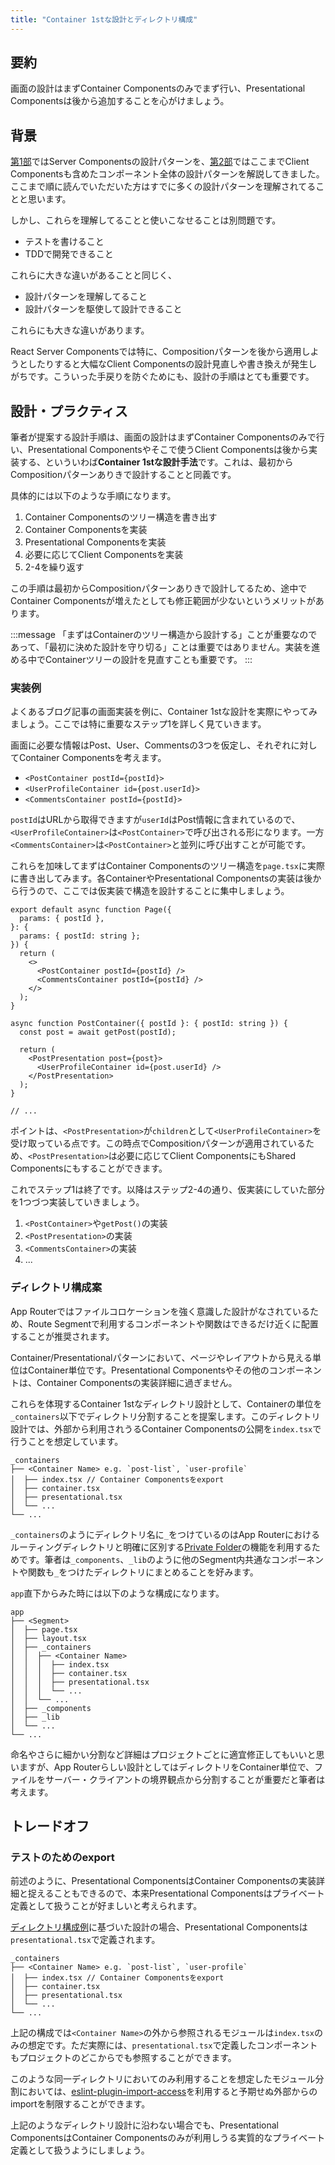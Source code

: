 ```yaml
---
title: "Container 1stな設計とディレクトリ構成"
---
```


## 要約

画面の設計はまずContainer Componentsのみでまず行い、Presentational Componentsは後から追加することを心がけましょう。

## 背景

[第1部](part_1)ではServer Componentsの設計パターンを、[第2部](part_2)ではここまでClient Componentsも含めたコンポーネント全体の設計パターンを解説してきました。ここまで順に読んでいただいた方はすでに多くの設計パターンを理解されてることと思います。

しかし、これらを理解してることと使いこなせることは別問題です。

- テストを書けること
- TDDで開発できること

これらに大きな違いがあることと同じく、

- 設計パターンを理解してること
- 設計パターンを駆使して設計できること

これらにも大きな違いがあります。

React Server Componentsでは特に、Compositionパターンを後から適用しようとしたりすると大幅なClient Componentsの設計見直しや書き換えが発生しがちです。こういった手戻りを防ぐためにも、設計の手順はとても重要です。

## 設計・プラクティス

筆者が提案する設計手順は、画面の設計はまずContainer Componentsのみで行い、Presentational Componentsやそこで使うClient Componentsは後から実装する、といういわば**Container 1stな設計手法**です。これは、最初からCompositionパターンありきで設計することと同義です。

具体的には以下のような手順になります。

1. Container Componentsのツリー構造を書き出す
2. Container Componentsを実装
3. Presentational Componentsを実装
4. 必要に応じてClient Componentsを実装
5. 2-4を繰り返す

この手順は最初からCompositionパターンありきで設計してるため、途中でContainer Componentsが増えたとしても修正範囲が少ないというメリットがあります。

:::message
「まずはContainerのツリー構造から設計する」ことが重要なのであって、「最初に決めた設計を守り切る」ことは重要ではありません。実装を進める中でContainerツリーの設計を見直すことも重要です。
:::

### 実装例

よくあるブログ記事の画面実装を例に、Container 1stな設計を実際にやってみましょう。ここでは特に重要なステップ1を詳しく見ていきます。

画面に必要な情報はPost、User、Commentsの3つを仮定し、それぞれに対してContainer Componentsを考えます。

- `<PostContainer postId={postId}>`
- `<UserProfileContainer id={post.userId}>`
- `<CommentsContainer postId={postId}>`

`postId`はURLから取得できますが`userId`はPost情報に含まれているので、`<UserProfileContainer>`は`<PostContainer>`で呼び出される形になります。一方`<CommentsContainer>`は`<PostContainer>`と並列に呼び出すことが可能です。

これらを加味してまずはContainer Componentsのツリー構造を`page.tsx`に実際に書き出してみます。各ContainerやPresentational Componentsの実装は後から行うので、ここでは仮実装で構造を設計することに集中しましょう。

```tsx
export default async function Page({
  params: { postId },
}: {
  params: { postId: string };
}) {
  return (
    <>
      <PostContainer postId={postId} />
      <CommentsContainer postId={postId} />
    </>
  );
}

async function PostContainer({ postId }: { postId: string }) {
  const post = await getPost(postId);

  return (
    <PostPresentation post={post}>
      <UserProfileContainer id={post.userId} />
    </PostPresentation>
  );
}

// ...
```

ポイントは、`<PostPresentation>`が`children`として`<UserProfileContainer>`を受け取っている点です。この時点でCompositionパターンが適用されているため、`<PostPresentation>`は必要に応じてClient ComponentsにもShared Componentsにもすることができます。

これでステップ1は終了です。以降はステップ2-4の通り、仮実装にしていた部分を1つづつ実装していきましょう。

1. `<PostContainer>`や`getPost()`の実装
2. `<PostPresentation>`の実装
3. `<CommentsContainer>`の実装
4. ...

### ディレクトリ構成案

App Routerではファイルコロケーションを強く意識した設計がなされているため、Route Segmentで利用するコンポーネントや関数はできるだけ近くに配置することが推奨されます。

Container/Presentationalパターンにおいて、ページやレイアウトから見える単位はContainer単位です。Presentational Componentsやその他のコンポーネントは、Container Componentsの実装詳細に過ぎません。

これらを体現するContainer 1stなディレクトリ設計として、Containerの単位を`_containers`以下でディレクトリ分割することを提案します。このディレクトリ設計では、外部から利用されうるContainer Componentsの公開を`index.tsx`で行うことを想定しています。

```
_containers
├── <Container Name> e.g. `post-list`, `user-profile`
│  ├── index.tsx // Container Componentsをexport
│  ├── container.tsx
│  ├── presentational.tsx
│  └── ...
└── ...
```

`_containers`のようにディレクトリ名に`_`をつけているのはApp Routerにおけるルーティングディレクトリと明確に区別する[Private Folder](https://nextjs.org/docs/app/building-your-application/routing/colocation#private-folders)の機能を利用するためです。筆者は`_components`、`_lib`のように他のSegment内共通なコンポーネントや関数も`_`をつけたディレクトリにまとめることを好みます。

`app`直下からみた時には以下のような構成になります。

```
app
├── <Segment>
│  ├── page.tsx
│  ├── layout.tsx
│  ├── _containers
│  │  ├── <Container Name>
│  │  │  ├── index.tsx
│  │  │  ├── container.tsx
│  │  │  ├── presentational.tsx
│  │  │  └── ...
│  │  └── ...
│  ├── _components
│  ├── _lib
│  └── ...
└── ...
```

命名やさらに細かい分割など詳細はプロジェクトごとに適宜修正してもいいと思いますが、App Routerらしい設計としてはディレクトリをContainer単位で、ファイルをサーバー・クライアントの境界観点から分割することが重要だと筆者は考えます。

## トレードオフ

### テストのためのexport

前述のように、Presentational ComponentsはContainer Componentsの実装詳細と捉えることもできるので、本来Presentational Componentsはプライベート定義として扱うことが好ましいと考えられます。

[ディレクトリ構成例](#ディレクトリ構成例)に基づいた設計の場合、Presentational Componentsは`presentational.tsx`で定義されます。

```
_containers
├── <Container Name> e.g. `post-list`, `user-profile`
│  ├── index.tsx // Container Componentsをexport
│  ├── container.tsx
│  ├── presentational.tsx
│  └── ...
└── ...
```

上記の構成では`<Container Name>`の外から参照されるモジュールは`index.tsx`のみの想定です。ただ実際には、`presentational.tsx`で定義したコンポーネントもプロジェクトのどこからでも参照することができます。

このような同一ディレクトリにおいてのみ利用することを想定したモジュール分割においては、[eslint-plugin-import-access](https://github.com/uhyo/eslint-plugin-import-access)を利用すると予期せぬ外部からのimportを制限することができます。

上記のようなディレクトリ設計に沿わない場合でも、Presentational ComponentsはContainer Componentsのみが利用しうる実質的なプライベート定義として扱うようにしましょう。
